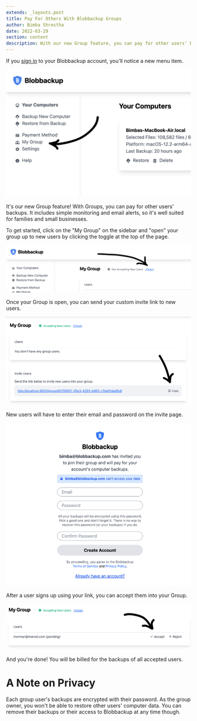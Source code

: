```yaml
---
extends: _layouts.post
title: Pay For Others With Blobbackup Groups
author: Bimba Shrestha
date: 2022-03-29
section: content
description: With our new Group feature, you can pay for other users' backups. It includes simple monitoring and email alerts, so it's well suited for families and small businesses. Have new users register with your Group link to get started.
---
```


If you [sign in](https://app.blobbackup.com) to your Blobbackup account, you'll notice a new menu item.

<img src="/assets/images/groups-dashboard.png" class="my-10">

It's our new Group feature! With Groups, you can pay for other users' backups. It includes simple monitoring and email alerts, so it's well suited for families and small businesses. 

To get started, click on the "My Group" on the sidebar and "open" your group up to new users by clicking the toggle at the top of the page.

<img src="/assets/images/groups-toggle.png" class="my-10">

Once your Group is open, you can send your custom invite link to new users.

<img src="/assets/images/groups-copy.png" class="my-10">

New users will have to enter their email and password on the invite page.

<img src="/assets/images/groups-invite.png" class="my-10">

After a user signs up using your link, you can accept them into your Group.

<img src="/assets/images/groups-accept.png" class="my-10">

And you're done! You will be billed for the backups of all accepted users. 

# A Note on Privacy

Each group user's backups are encrypted with their password. As the group owner, you won't be able to restore other users' computer data. You can remove their backups or their access to Blobbackup at any time though.
